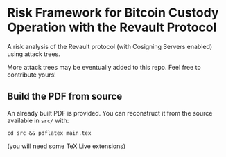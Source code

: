 # Risk Framework for Bitcoin Custody Operation with the Revault Protocol

A risk analysis of the Revault protocol (with Cosigning Servers enabled) using attack trees.

More attack trees may be eventually added to this repo. Feel free to contribute yours!

## Build the PDF from source

An already built PDF is provided. You can reconstruct it from the source available in `src/` with:
```
cd src && pdflatex main.tex
```
(you will need some TeX Live extensions)

